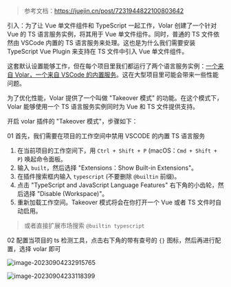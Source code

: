 > 参考文档：https://juejin.cn/post/7231944822100803642

引入：为了让 Vue 单文件组件和 TypeScript 一起工作，Volar 创建了一个针对 Vue 的 TS 语言服务实例，将其用于 Vue 单文件组件。同时，普通的 TS 文件依然由 VSCode 内置的 TS 语言服务来处理。这也是为什么我们需要安装 TypeScript Vue Plugin 来支持在 TS 文件中引入 Vue 单文件组件。

这套默认设置能够工作，但在每个项目里我们都运行了两个语言服务实例：<u>一个来自 Volar，一个来自 VSCode 的内置服务</u>。这在大型项目里可能会带来一些性能问题。



为了优化性能，Volar 提供了一个叫做 "Takeover 模式" 的功能。在这个模式下，Volar 能够使用一个 TS 语言服务实例同时为 Vue 和 TS 文件提供支持。



开启 volar 插件的 "Takeover 模式"，步骤如下：

01 首先，我们需要在项目的工作空间中禁用 VSCODE 的内置 TS 语言服务

1. 在当前项目的工作空间下，用 `Ctrl + Shift + P` (macOS：`Cmd + Shift + P`) 唤起命令面板。
2. 输入 `built`，然后选择 "Extensions：Show Built-in Extensions"。
3. 在插件搜索框内输入 `typescript` (不要删除 `@builtin` 前缀)。
4. 点击 "TypeScript and JavaScript Language Features" 右下角的小齿轮，然后选择 "Disable (Workspace)"。
5. 重新加载工作空间。Takeover 模式将会在你打开一个 Vue 或者 TS 文件时自动启用。

> 或者直接扩展市场搜索 `@builtin typescript`



02 配置当项目的 ts 检测工具，点击右下角的带有查号的 `{}` 图标，然后再进行配置，选择 volar 即可

![image-20230904232915765](https://new-blog-image.oss-cn-hangzhou.aliyuncs.com/img/image-20230904232915765.png)

![image-20230904233118399](https://new-blog-image.oss-cn-hangzhou.aliyuncs.com/img/image-20230904233118399.png)